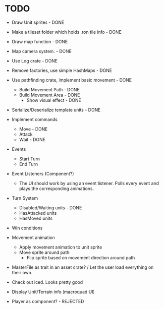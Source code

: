 # TODO
- Draw Unit sprites - DONE
- Make a tileset folder which holds .ron tile info - DONE
- Draw map function - DONE
- Map camera system. - DONE
- Use Log crate - DONE
- Remove factories, use simple HashMaps - DONE
- Use pathfinding crate, implement basic movement - DONE
    - Build Movement Path - DONE
    - Build Movement Area - DONE
        - Show visual effect - DONE

- Serialize/Deserialize template units - DONE
- Implement commands
    - Move - DONE
    - Attack
    - Wait - DONE

- Events
    - Start Turn
    - End Turn

- Event Listeners (Component?)
    - The UI should work by using an event listener. Polls every event and plays the corresponding animations.

- Turn System
    - Disabled/Waiting units - DONE
    - HasAttacked units
    - HasMoved units

- Win conditions

- Movement animation
    - Apply movement animation to unit sprite
    - Move sprite around path
        - Flip sprite based on movement direction around path

- MasterFile as trait in an asset crate? / Let the user load everything on their own.
- Check out iced. Looks pretty good

- Display Unit/Terrain info (macroquad UI)

- Player as component? - REJECTED